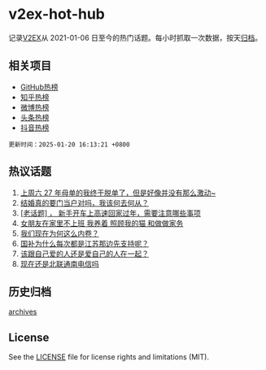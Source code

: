 # v2ex-hot-hub

 记录[V2EX](https://www.v2ex.com/)从 2021-01-06 日至今的热门话题。每小时抓取一次数据，按天[归档](archives)。
 
 ## 相关项目

- [GitHub热榜](https://github.com/lonnyzhang423/github-hot-hub)
- [知乎热榜](https://github.com/lonnyzhang423/zhihu-hot-hub)
- [微博热榜](https://github.com/lonnyzhang423/weibo-hot-hub)
- [头条热榜](https://github.com/lonnyzhang423/toutiao-hot-hub)
- [抖音热榜](https://github.com/lonnyzhang423/douyin-hot-hub)


 `更新时间：2025-01-20 16:13:21 +0800`

## 热议话题

1. [上周六 27 年母单的我终于脱单了，但是好像并没有那么激动~](https://www.v2ex.com/t/1106352)
1. [结婚真的要门当户对吗，我该何去何从？](https://www.v2ex.com/t/1106344)
1. [[老话题] ， 新手开车上高速回家过年，需要注意哪些事项](https://www.v2ex.com/t/1106393)
1. [女朋友在家里不上班 我养着 照顾我的猫 和做做家务](https://www.v2ex.com/t/1106465)
1. [我们现在为何这么内卷？](https://www.v2ex.com/t/1106453)
1. [国补为什么每次都是江苏那边先支持呢？](https://www.v2ex.com/t/1106357)
1. [该跟自己爱的人还是爱自己的人在一起？](https://www.v2ex.com/t/1106367)
1. [现在还是北联通南电信吗](https://www.v2ex.com/t/1106258)

## 历史归档

[archives](archives)

## License

See the [LICENSE](LICENSE) file for license rights and limitations (MIT).
